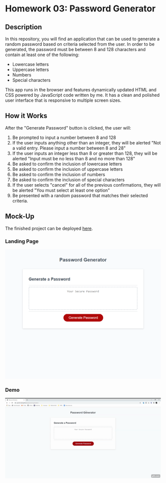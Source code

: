 # Homework 03: Password Generator

## Description
In this repository, you will find an application that can be used to generate a random password based on criteria selected from the user. In order to be generated, the password must be between 8 and 128 characters and contain at least one of the following:
* Lowercase letters
* Uppercase letters
* Numbers
* Special characters

This app runs in the browser and features dynamically updated HTML and CSS powered by JavaScript code written by me. It has a clean and polished user interface that is responsive to multiple screen sizes.



## How it Works
After the "Generate Password" button is clicked, the user will:
1. Be prompted to input a number between 8 and 128
1. If the user inputs anything other than an integer, they will be alerted "Not a valid entry. Please input a number between 8 and 28"
2. If the user inputs an integer less than 8 or greater than 128, they will be alerted "Input must be no less than 8 and no more than 128"
2. Be asked to confirm the inclusion of lowercase letters
3. Be asked to confirm the inclusion of uppercase letters
4. Be asked to confirm the inclusion of numbers
5. Be asked to confirm the inclusion of special characters
1. If the user selects "cancel" for all of the previous confirmations, they will be alerted "You must select at least one option"
6. Be presented with a random password that matches their selected criteria.



## Mock-Up
The finished project can be deployed [here](https://jaccihorvath.github.io/password-generator/).

### Landing Page
![landing-page](Assets/landing-page.png)

### Demo
![password-generator](Assets/password-generator.gif)